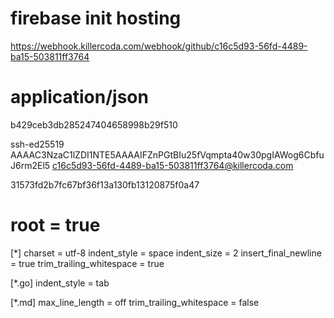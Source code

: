 # firebase init hosting

https://webhook.killercoda.com/webhook/github/c16c5d93-56fd-4489-ba15-503811ff3764

# application/json


b429ceb3db285247404658998b29f510

ssh-ed25519 AAAAC3NzaC1lZDI1NTE5AAAAIFZnPGtBIu25fVqmpta40w30pgIAWog6CbfuJ6rm2El5 c16c5d93-56fd-4489-ba15-503811ff3764@killercoda.com

31573fd2b7fc67bf36f13a130fb13120875f0a47

# root = true

[*] charset = utf-8 indent_style = space indent_size = 2 insert_final_newline = true trim_trailing_whitespace = true

[*.go] indent_style = tab

[*.md] max_line_length = off trim_trailing_whitespace = false

